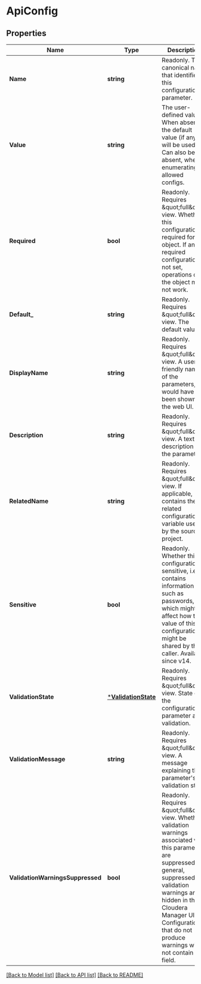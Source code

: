 # ApiConfig

## Properties
Name | Type | Description | Notes
------------ | ------------- | ------------- | -------------
**Name** | **string** | Readonly. The canonical name that identifies this configuration parameter. | [optional] [default to null]
**Value** | **string** | The user-defined value. When absent, the default value (if any) will be used. Can also be absent, when enumerating allowed configs. | [optional] [default to null]
**Required** | **bool** | Readonly. Requires \&quot;full\&quot; view. Whether this configuration is required for the object. If any required configuration is not set, operations on the object may not work. | [optional] [default to null]
**Default_** | **string** | Readonly. Requires \&quot;full\&quot; view. The default value. | [optional] [default to null]
**DisplayName** | **string** | Readonly. Requires \&quot;full\&quot; view. A user-friendly name of the parameters, as would have been shown in the web UI. | [optional] [default to null]
**Description** | **string** | Readonly. Requires \&quot;full\&quot; view. A textual description of the parameter. | [optional] [default to null]
**RelatedName** | **string** | Readonly. Requires \&quot;full\&quot; view. If applicable, contains the related configuration variable used by the source project. | [optional] [default to null]
**Sensitive** | **bool** | Readonly. Whether this configuration is sensitive, i.e. contains information such as passwords, which might affect how the value of this configuration might be shared by the caller.  Available since v14. | [optional] [default to null]
**ValidationState** | [***ValidationState**](ValidationState.md) | Readonly. Requires \&quot;full\&quot; view. State of the configuration parameter after validation. | [optional] [default to null]
**ValidationMessage** | **string** | Readonly. Requires \&quot;full\&quot; view. A message explaining the parameter&#39;s validation state. | [optional] [default to null]
**ValidationWarningsSuppressed** | **bool** | Readonly. Requires \&quot;full\&quot; view. Whether validation warnings associated with this parameter are suppressed. In general, suppressed validation warnings are hidden in the Cloudera Manager UI. Configurations that do not produce warnings will not contain this field. | [optional] [default to null]

[[Back to Model list]](../README.md#documentation-for-models) [[Back to API list]](../README.md#documentation-for-api-endpoints) [[Back to README]](../README.md)


